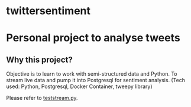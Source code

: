 # twittersentiment
<h1>Personal project to analyse tweets</h1>

<h2>Why this project?</h2>
Objective is to learn to work with semi-structured data and Python. To stream live data and pump it into Postgresql for sentiment analysis. (Tech used: Python, Postgresql, Docker Container, tweepy library)

Please refer to <a href="https://github.com/imtimwong/twittersentiment/blob/feature1/teststream.py">teststream.py</a>.
